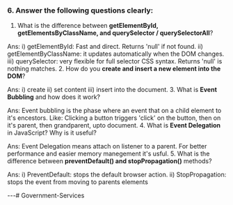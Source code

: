 ### 6. Answer the following questions clearly:

1. What is the difference between **getElementById, getElementsByClassName, and querySelector / querySelectorAll**?

Ans: i) getElementById: Fast and direct. Returns 'null' if not found.
ii) getElementByClassName: it updates automatically when the DOM changes.
iii) querySelector: very flexible for full selector CSS syntax. Returns 'null' is nothing matches.
2. How do you **create and insert a new element into the DOM**?

Ans: i) create
ii) set content
iii) insert into the document.
3. What is **Event Bubbling** and how does it work?

Ans: Event bubbling is the phase where an event that on a child element to it's encestors.
Like: Clicking a button triggers 'click' on the button, then on it's parent, then grandparent, upto document.
4. What is **Event Delegation** in JavaScript? Why is it useful?

Ans: Event Delegation means attach on listener to a parent.
For better performance and easier memory manegement it's usful.
5. What is the difference between **preventDefault() and stopPropagation()** methods?

Ans: i) PreventDefault: stops the default browser action.
ii) StopPropagation: stops the event from moving to parents elements

---#   G o v e r n m e n t - S e r v i c e s  
 
